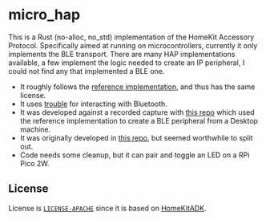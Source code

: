 # micro_hap

This is a Rust (no-alloc, no_std) implementation of the HomeKit Accessory Protocol.
Specifically aimed at running on microcontrollers, currently it only implements the BLE transport.
There are many HAP implementations available, a few implement the logic needed to create an IP peripheral, I could not find any that implemented a BLE one.

- It roughly follows the [reference implementation](https://github.com/apple/HomeKitADK), and thus has the same license.
- It uses [trouble](https://github.com/embassy-rs/trouble) for interacting with Bluetooth.
- It was developed against a recorded capture with [this repo](https://github.com/iwanders/HomeKitADK_program) which used the reference implementation to create a BLE peripheral from a Desktop machine.
- It was originally developed in [this repo](https://github.com/iwanders/pico2w_thing_91c27), but seemed worthwhile to split out.
- Code needs some cleanup, but it can pair and toggle an LED on a RPi Pico 2W.


## License
License is [`LICENSE-APACHE`](./LICENSE-APACHE) since it is based on [HomeKitADK](https://github.com/apple/HomeKitADK).
